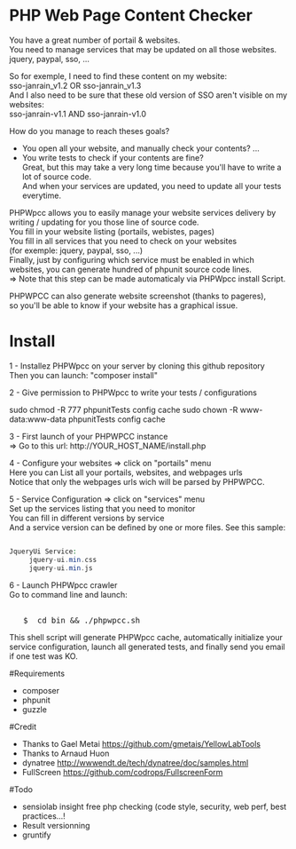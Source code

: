 PHP Web Page Content Checker
==========================

You have a great number of portail & websites.  
You need to manage services that may be updated on all those websites.  
jquery, paypal, sso, ...  

So for exemple, I need to find these content on my website:  
sso-janrain_v1.2 OR sso-janrain_v1.3  
And I also need to be sure that these old version of SSO aren't visible on my websites:  
sso-janrain-v1.1 AND sso-janrain-v1.0

How do you manage to reach theses goals?
- You open all your website, and manually check your contents? ...  
- You write tests to check if your contents are fine?  
Great, but this may take a very long time because you'll have to write a lot of source code.  
And when your services are updated, you need to update all your tests everytime.  

PHPWpcc allows you to easily manage your website services delivery by writing / updating for you those line of source code.  
You fill in your website listing (portails, webistes, pages)  
You fill in all services that you need to check on your websites  
(for exemple: jquery, paypal, sso, ...)  
Finally, just by configuring which service must be enabled in which websites, you can generate hundred of phpunit source code lines.  
=> Note that this step can be made automaticaly via PHPWpcc install Script.  

PHPWPCC can also generate website screenshot (thanks to pageres),  
so you'll be able to know if your website has a graphical issue.  


Install
=================

1 - Installez PHPWpcc on your server by cloning this github repository  
Then you can launch: "composer install"

2 - Give permission to PHPWpcc to write your tests / configurations


sudo chmod -R 777  phpunitTests config cache
sudo chown -R www-data:www-data phpunitTests config cache


3 - First launch of your PHPWPCC instance  
=> Go to this url: http://YOUR_HOST_NAME/install.php  
 
4 - Configure your websites => click on "portails" menu  
Here you can List all your portails, websites, and webpages urls  
Notice that only the webpages urls wich will be parsed by PHPWPCC.  
  
5 - Service Configuration => click on "services" menu  
Set up the services listing that you need to monitor  
You can fill in different versions by service  
And a service version can be defined by one or more files. See this sample:  
```php

JqueryUi Service:
	 jquery-ui.min.css
	 jquery-ui.min.js

```

6 - Launch PHPWpcc crawler  
Go to command line and launch:  

<pre>   
   $  cd bin && ./phpwpcc.sh
</pre>

This shell script will generate PHPWpcc cache, automatically initialize your service configuration,
launch all generated tests, and finally send you email if one test was KO.


#Requirements

- composer 
- phpunit  
- guzzle  
  
#Credit

- Thanks to Gael Metai https://github.com/gmetais/YellowLabTools
- Thanks to Arnaud Huon
- dynatree http://wwwendt.de/tech/dynatree/doc/samples.html
- FullScreen https://github.com/codrops/FullscreenForm

#Todo

- sensiolab insight free php checking (code style, security, web perf, best practices...!
- Result versionning 
- gruntify

